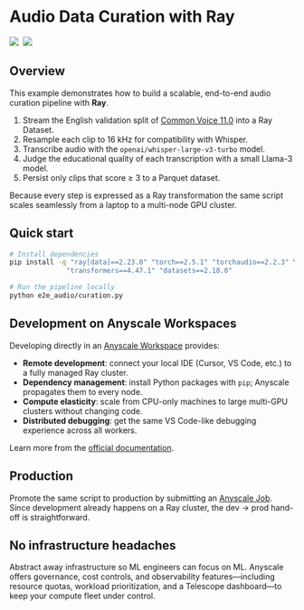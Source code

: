 # Audio Data Curation with Ray

<div align="left">
<a target="_blank" href="https://console.anyscale.com/"><img src="https://img.shields.io/badge/🚀 Run_on-Anyscale-9hf"></a>&nbsp;
<a href="https://github.com/anyscale/e2e-audio" role="button"><img src="https://img.shields.io/static/v1?label=&amp;message=View%20On%20GitHub&amp;color=586069&amp;logo=github&amp;labelColor=2f363d"></a>&nbsp;
</div>

## Overview

This example demonstrates how to build a scalable, end-to-end audio curation pipeline with **Ray**.

1. Stream the English validation split of [Common Voice 11.0](https://huggingface.co/datasets/mozilla-foundation/common_voice_11_0) into a Ray Dataset.
2. Resample each clip to 16 kHz for compatibility with Whisper.
3. Transcribe audio with the `openai/whisper-large-v3-turbo` model.
4. Judge the educational quality of each transcription with a small Llama-3 model.
5. Persist only clips that score ≥ 3 to a Parquet dataset.

Because every step is expressed as a Ray transformation the same script scales seamlessly from a laptop to a multi-node GPU cluster.

## Quick start

```bash
# Install dependencies
pip install -q "ray[data]==2.23.0" "torch==2.5.1" "torchaudio==2.2.3" \
              "transformers==4.47.1" "datasets==2.18.0"

# Run the pipeline locally
python e2e_audio/curation.py
```

## Development on Anyscale Workspaces

Developing directly in an [Anyscale Workspace](https://docs.anyscale.com/platform/workspaces/) provides:

* **Remote development**: connect your local IDE (Cursor, VS Code, etc.) to a fully managed Ray cluster.
* **Dependency management**: install Python packages with `pip`; Anyscale propagates them to every node.
* **Compute elasticity**: scale from CPU-only machines to large multi-GPU clusters without changing code.
* **Distributed debugging**: get the same VS Code-like debugging experience across all workers.

Learn more from the [official documentation](https://docs.anyscale.com/platform/workspaces/).

## Production

Promote the same script to production by submitting an [Anyscale Job](https://docs.anyscale.com/platform/jobs/). Since development already happens on a Ray cluster, the dev → prod hand-off is straightforward.

## No infrastructure headaches

Abstract away infrastructure so ML engineers can focus on ML. Anyscale offers governance, cost controls, and observability features—including resource quotas, workload prioritization, and a Telescope dashboard—to keep your compute fleet under control.
